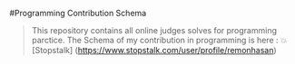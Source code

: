 #Programming Contribution Schema
> This repository contains all online judges solves for programming parctice. The Schema of my contribution in programming is here :
:boom: [Stopstalk] (https://www.stopstalk.com/user/profile/remonhasan)
